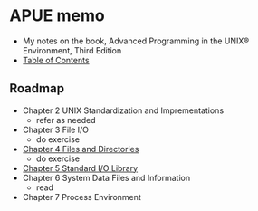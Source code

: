 

# APUE memo

* My notes on the book, Advanced Programming in the UNIX® Environment, Third Edition
* [Table of Contents](http://apuebook.com/toc3e.html)

## Roadmap

* Chapter 2 UNIX Standardization and Imprementations
	* refer as needed
* Chapter 3 File I/O
	* do exercise
* [Chapter 4 Files and Directories](./apue_ch04)
	* do exercise
* [Chapter 5 Standard I/O Library](./apue_ch05)
* Chapter 6 System Data Files and Information
	* read
* Chapter 7 Process Environment


<!--stackedit_data:
eyJoaXN0b3J5IjpbMjA3MDAxNjg5Niw4NzQxNTMwNCwtMTIzNT
IzOTQ1OCw1MTkxNzIxNDYsMTc1NzY2NTcxNiwtMTE4NDkyMzY4
NiwxMjk1NjAyNzIwLDEwNzgxOTUwNCwtMTIzNTIzNTYyMCwtOT
k2MzI0MTQ3LDE0MzQ5NjQwMSwtMTg3ODA5MzY0MSwtMTI2MjIx
ODY0OCwtMzk4OTA3NTkwLC0xMjYyMjE4NjQ4LDI4Mzc1MTU2NC
wxOTM3MjAyNzgzLDc0OTQwNTk0NiwtMzI0NTk4MzgsMTk1ODEw
MDY2Ml19
-->